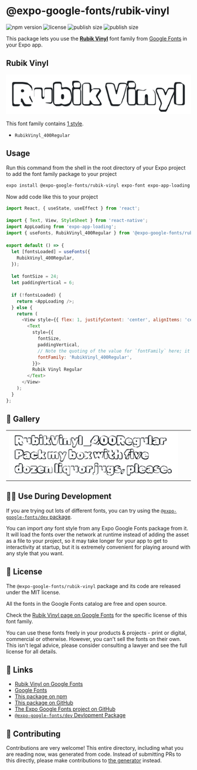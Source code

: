 # @expo-google-fonts/rubik-vinyl

![npm version](https://flat.badgen.net/npm/v/@expo-google-fonts/rubik-vinyl)
![license](https://flat.badgen.net/github/license/expo/google-fonts)
![publish size](https://flat.badgen.net/packagephobia/install/@expo-google-fonts/rubik-vinyl)
![publish size](https://flat.badgen.net/packagephobia/publish/@expo-google-fonts/rubik-vinyl)

This package lets you use the [**Rubik Vinyl**](https://fonts.google.com/specimen/Rubik+Vinyl) font family from [Google Fonts](https://fonts.google.com/) in your Expo app.

## Rubik Vinyl

![Rubik Vinyl](./font-family.png)

This font family contains [1 style](#-gallery).

- `RubikVinyl_400Regular`

## Usage

Run this command from the shell in the root directory of your Expo project to add the font family package to your project
```sh
expo install @expo-google-fonts/rubik-vinyl expo-font expo-app-loading
```

Now add code like this to your project
```js
import React, { useState, useEffect } from 'react';

import { Text, View, StyleSheet } from 'react-native';
import AppLoading from 'expo-app-loading';
import { useFonts, RubikVinyl_400Regular } from '@expo-google-fonts/rubik-vinyl';

export default () => {
  let [fontsLoaded] = useFonts({
    RubikVinyl_400Regular,
  });

  let fontSize = 24;
  let paddingVertical = 6;

  if (!fontsLoaded) {
    return <AppLoading />;
  } else {
    return (
      <View style={{ flex: 1, justifyContent: 'center', alignItems: 'center' }}>
        <Text
          style={{
            fontSize,
            paddingVertical,
            // Note the quoting of the value for `fontFamily` here; it expects a string!
            fontFamily: 'RubikVinyl_400Regular',
          }}>
          Rubik Vinyl Regular
        </Text>
      </View>
    );
  }
};

```

## 🔡 Gallery


||||
|-|-|-|
|![RubikVinyl_400Regular](./RubikVinyl_400Regular.ttf.png)||||


## 👩‍💻 Use During Development

If you are trying out lots of different fonts, you can try using the [`@expo-google-fonts/dev` package](https://github.com/expo/google-fonts/tree/master/font-packages/dev#readme).

You can import *any* font style from any Expo Google Fonts package from it. It will load the fonts
over the network at runtime instead of adding the asset as a file to your project, so it may take longer
for your app to get to interactivity at startup, but it is extremely convenient
for playing around with any style that you want.

## 📖 License

The `@expo-google-fonts/rubik-vinyl` package and its code are released under the MIT license.

All the fonts in the Google Fonts catalog are free and open source.

Check the [Rubik Vinyl page on Google Fonts](https://fonts.google.com/specimen/Rubik+Vinyl) for the specific license of this font family.

You can use these fonts freely in your products & projects - print or digital, commercial or otherwise. However, you can't sell the fonts on their own. This isn't legal advice, please consider consulting a lawyer and see the full license for all details.

## 🔗 Links

- [Rubik Vinyl on Google Fonts](https://fonts.google.com/specimen/Rubik+Vinyl)
- [Google Fonts](https://fonts.google.com/)
- [This package on npm](https://www.npmjs.com/package/@expo-google-fonts/rubik-vinyl)
- [This package on GitHub](https://github.com/expo/google-fonts/tree/master/font-packages/rubik-vinyl)
- [The Expo Google Fonts project on GitHub](https://github.com/expo/google-fonts)
- [`@expo-google-fonts/dev` Devlopment Package](https://github.com/expo/google-fonts/tree/master/font-packages/dev)

## 🤝 Contributing

Contributions are very welcome! This entire directory, including what you are reading now, was generated from code. Instead of submitting PRs to this directly, please make contributions to [the generator](https://github.com/expo/google-fonts/tree/master/packages/generator) instead.
